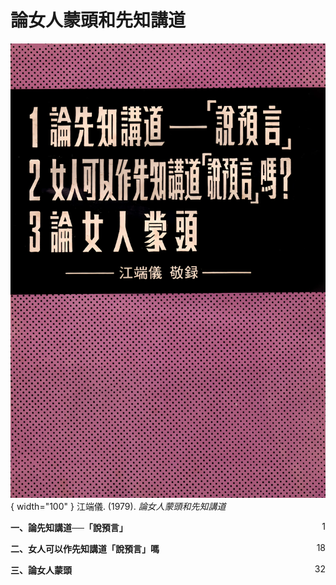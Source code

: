 # 論女人蒙頭和先知講道
![](../images/論女人蒙頭和先知講道.webp){ width="100" }
江端儀. (1979). *論女人蒙頭和先知講道*

**一、論先知講道──「說預言」** <span style="float: right;">1</span>

**二、女人可以作先知講道「說預言」嗎** <span style="float: right;">18</span>

**三、論女人蒙頭** <span style="float: right;">32</span>
